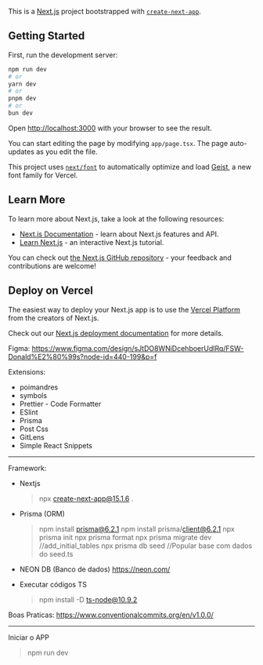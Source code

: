 This is a [Next.js](https://nextjs.org) project bootstrapped with [`create-next-app`](https://nextjs.org/docs/app/api-reference/cli/create-next-app).

## Getting Started

First, run the development server:

```bash
npm run dev
# or
yarn dev
# or
pnpm dev
# or
bun dev
```

Open [http://localhost:3000](http://localhost:3000) with your browser to see the result.

You can start editing the page by modifying `app/page.tsx`. The page auto-updates as you edit the file.

This project uses [`next/font`](https://nextjs.org/docs/app/building-your-application/optimizing/fonts) to automatically optimize and load [Geist](https://vercel.com/font), a new font family for Vercel.

## Learn More

To learn more about Next.js, take a look at the following resources:

- [Next.js Documentation](https://nextjs.org/docs) - learn about Next.js features and API.
- [Learn Next.js](https://nextjs.org/learn) - an interactive Next.js tutorial.

You can check out [the Next.js GitHub repository](https://github.com/vercel/next.js) - your feedback and contributions are welcome!

## Deploy on Vercel

The easiest way to deploy your Next.js app is to use the [Vercel Platform](https://vercel.com/new?utm_medium=default-template&filter=next.js&utm_source=create-next-app&utm_campaign=create-next-app-readme) from the creators of Next.js.

Check out our [Next.js deployment documentation](https://nextjs.org/docs/app/building-your-application/deploying) for more details.

Figma:
https://www.figma.com/design/sJtDO8WNiDcehboerUdlRq/FSW-Donald%E2%80%99s?node-id=440-199&p=f

Extensions:

- poimandres
- symbols
- Prettier - Code Formatter
- ESlint
- Prisma
- Post Css
- GitLens
- Simple React Snippets

---

Framework:

- Nextjs

  > npx create-next-app@15.1.6 .

- Prisma (ORM)

  > npm install prisma@6.2.1
  > npm install prisma/client@6.2.1
  > npx prisma init
  > npx prisma format
  > npx prisma migrate dev //add_initial_tables
  > npx prisma db seed //Popular base com dados do seed.ts

- NEON DB (Banco de dados)
  https://neon.com/

- Executar códigos TS
  > npm install -D ts-node@10.9.2

Boas Praticas:
https://www.conventionalcommits.org/en/v1.0.0/

---

Iniciar o APP

> npm run dev
